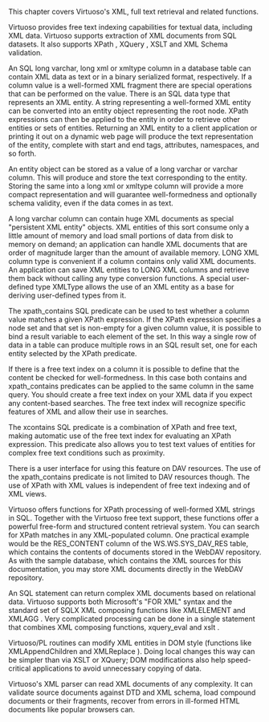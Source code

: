 This chapter covers Virtuoso's XML, full text retrieval and related functions.

Virtuoso provides free text indexing capabilities for textual data, including XML data. Virtuoso supports extraction of XML documents from SQL datasets. It also supports XPath , XQuery , XSLT and XML Schema validation.

An SQL long varchar, long xml or xmltype column in a database table can contain XML data as text or in a binary serialized format, respectively. If a column value is a well-formed XML fragment there are special operations that can be performed on the value. There is an SQL data type that represents an XML entity. A string representing a well-formed XML entity can be converted into an entity object representing the root node. XPath expressions can then be applied to the entity in order to retrieve other entities or sets of entities. Returning an XML entity to a client application or printing it out on a dynamic web page will produce the text representation of the entity, complete with start and end tags, attributes, namespaces, and so forth.

An entity object can be stored as a value of a long varchar or varchar column. This will produce and store the text corresponding to the entity. Storing the same into a long xml or xmltype column will provide a more compact representation and will guarantee well-formedness and optionally schema validity, even if the data comes in as text.

A long varchar column can contain huge XML documents as special "persistent XML entity" objects. XML entities of this sort consume only a little amount of memory and load small portions of data from disk to memory on demand; an application can handle XML documents that are order of magnitude larger than the amount of available memory. LONG XML column type is convenient if a column contains only valid XML documents. An application can save XML entities to LONG XML columns and retrieve them back without calling any type conversion functions. A special user-defined type XMLType allows the use of an XML entity as a base for deriving user-defined types from it.

The xpath_contains SQL predicate can be used to test whether a column value matches a given XPath expression. If the XPath expression specifies a node set and that set is non-empty for a given column value, it is possible to bind a result variable to each element of the set. In this way a single row of data in a table can produce multiple rows in an SQL result set, one for each entity selected by the XPath predicate.

If there is a free text index on a column it is possible to define that the content be checked for well-formedness. In this case both contains and xpath_contains predicates can be applied to the same column in the same query. You should create a free text index on your XML data if you expect any content-based searches. The free text index will recognize specific features of XML and allow their use in searches.

The xcontains SQL predicate is a combination of XPath and free text, making automatic use of the free text index for evaluating an XPath expression. This predicate also allows you to test text values of entities for complex free text conditions such as proximity.

There is a user interface for using this feature on DAV resources. The use of the xpath_contains predicate is not limited to DAV resources though. The use of XPath with XML values is independent of free text indexing and of XML views.

Virtuoso offers functions for XPath processing of well-formed XML strings in SQL. Together with the Virtuoso free text support, these functions offer a powerful free-form and structured content retrieval system. You can search for XPath matches in any XML-populated column. One practical example would be the RES_CONTENT column of the WS.WS.SYS_DAV_RES table, which contains the contents of documents stored in the WebDAV repository. As with the sample database, which contains the XML sources for this documentation, you may store XML documents directly in the WebDAV repository.

An SQL statement can return complex XML documents based on relational data. Virtuoso supports both Microsoft's "FOR XML" syntax and the standard set of SQLX XML composing functions like XMLELEMENT and XMLAGG . Very complicated processing can be done in a single statement that combines XML composing functions, xquery_eval and xslt .

Virtuoso/PL routines can modify XML entities in DOM style (functions like XMLAppendChildren and XMLReplace ). Doing local changes this way can be simpler than via XSLT or XQuery; DOM modifications also help speed-critical applications to avoid unnecessary copying of data.

Virtuoso's XML parser can read XML documents of any complexity. It can validate source documents against DTD and XML schema, load compound documents or their fragments, recover from errors in ill-formed HTML documents like popular browsers can.

